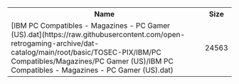 <table>
<tr><th>Name</th><th>Size</th></tr>
<tr><td>[IBM PC Compatibles - Magazines - PC Gamer (US).dat](https://raw.githubusercontent.com/open-retrogaming-archive/dat-catalog/main/root/basic/TOSEC-PIX/IBM/PC Compatibles/Magazines/PC Gamer (US)/IBM PC Compatibles - Magazines - PC Gamer (US).dat)</td><td>24563</td></tr>
</table>
